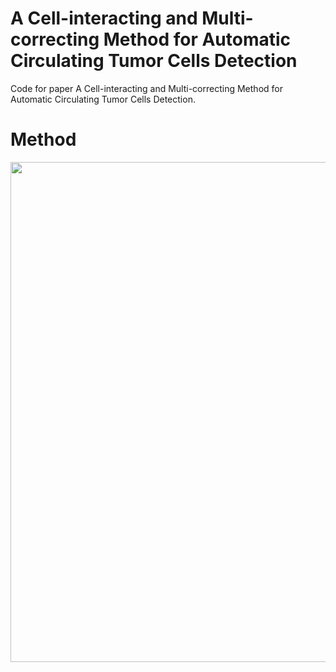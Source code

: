 # A Cell-interacting and Multi-correcting Method for Automatic Circulating Tumor Cells Detection
Code for paper A Cell-interacting and Multi-correcting Method for Automatic Circulating Tumor Cells Detection. 

# Method
<p align="center"><img width="800" src="https://github.com/zx333445/CMD/main/flow.png?raw=true"></p>
